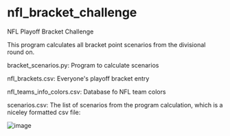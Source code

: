 # nfl_bracket_challenge
NFL Playoff Bracket Challenge

This program calculates all bracket point scenarios from the divisional round on.

bracket_scenarios.py: Program to calculate scenarios

nfl_brackets.csv: Everyone's playoff bracket entry

nfl_teams_info_colors.csv: Database fo NFL team colors

scenarios.csv: The list of scenarios from the program calculation, which is a niceley formatted csv file:

![image](https://github.com/user-attachments/assets/bac6794e-dd65-4df5-b16f-8d730a9eaac6)

